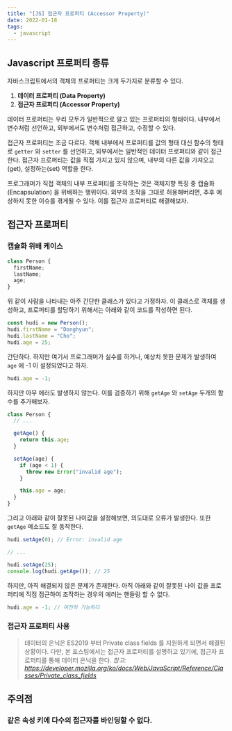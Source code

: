 ```yaml
---
title: "[JS] 접근자 프로퍼티 (Accessor Property)"
date: 2022-01-18
tags:
  - javascript
---
```


## Javascript 프로퍼티 종류
자바스크립트에서의 객체의 프로퍼티는 크게 두가지로 분류할 수 있다.
1. **데이터 프로퍼티 (Data Property)**
2. **접근자 프로퍼티 (Accessor Property)**

데이터 프로퍼티는 우리 모두가 일반적으로 알고 있는 프로퍼티의 형태이다. 내부에서 변수처럼 선언하고, 외부에서도 변수처럼 접근하고, 수정할 수 있다.

접근자 프로퍼티는 조금 다르다. 객체 내부에서 프로퍼티를 값의 형태 대신 함수의 형태로 `getter` 와 `setter` 를 선언하고, 외부에서는 일반적인 데이터 프로퍼티와 같이 접근한다. 접근자 프로퍼티는 값을 직접 가지고 있지 않으며, 내부의 다른 값을 가져오고(get), 설정하는(set) 역할을 한다.

프로그래머가 직접 객체의 내부 프로퍼티를 조작하는 것은 객체지향 특징 중 캡슐화 (Encapsulation) 을 위배하는 행위이다. 외부의 조작을 그대로 허용해버리면, 추후 예상하지 못한 이슈를 겪게될 수 있다. 이를 접근자 프로퍼티로 해결해보자.

## 접근자 프로퍼티
### 캡슐화 위배 케이스

```js
class Person {
  firstName;
  lastName;
  age;
}
```

위 같이 사람을 나타내는 아주 간단한 클래스가 있다고 가정하자. 이 클래스로 객체를 생성하고, 프로퍼티를 할당하기 위해서는 아래와 같이 코드를 작성하면 된다.

```js
const hudi = new Person();
hudi.firstName = "Donghyun";
hudi.lastName = "Cho";
hudi.age = 25;
```

간단하다. 하지만 여기서 프로그래머가 실수를 하거나, 예상치 못한 문제가 발생하여 `age` 에 -1 이 설정되었다고 하자.

```js
hudi.age = -1;
```

하지만 아무 에러도 발생하지 않는다. 이를 검증하기 위해 `getAge` 와 `setAge` 두개의 함수를 추가해보자.

```js
class Person {
  // ...

  getAge() {
    return this.age;
  }

  setAge(age) {
    if (age < 1) {
      throw new Error("invalid age");
    }

    this.age = age;
  }
}
```

그리고 아래와 같이 잘못된 나이값을 설정해보면, 의도대로 오류가 발생한다. 또한 `getAge` 메소드도 잘 동작한다.

```js
hudi.setAge(0); // Error: invalid age

// ...

hudi.setAge(25);
console.log(hudi.getAge()); // 25
```

하지만, 아직 해결되지 않은 문제가 존재한다. 아직 아래와 같이 잘못된 나이 값을 프로퍼티에 직접 접근하여 조작하는 경우의 에러는 핸들링 할 수 없다.

```js
hudi.age = -1; // 여전히 가능하다
```

### 접근자 프로퍼티 사용
> 데이터의 은닉은 ES2019 부터 Private class fields 를 지원하게 되면서 해결된 상황이다. 다만, 본 포스팅에서는 접근자 프로퍼티를 설명하고 있기에, 접근자 프로퍼티를 통해 데이터 은닉을 한다. *참고: https://developer.mozilla.org/ko/docs/Web/JavaScript/Reference/Classes/Private_class_fields*


## 주의점
### 같은 속성 키에 다수의 접근자를 바인딩할 수 없다.

